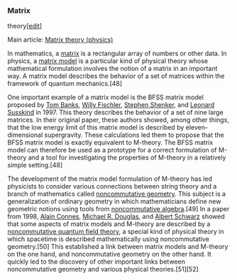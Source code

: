 ### Matrix
theory[[edit](/w/index.php?title=String\_theory&action=edit&section=9 "Edit
section: Matrix theory")]

Main article: [Matrix theory (physics)](/wiki/Matrix\_theory\_\(physics\)
"Matrix theory \(physics\)")

In mathematics, a [matrix](/wiki/Matrix\_\(mathematics\) "Matrix
\(mathematics\)") is a rectangular array of numbers or other data. In physics,
a [matrix model](/wiki/Matrix\_theory\_\(physics\) "Matrix theory \(physics\)")
is a particular kind of physical theory whose mathematical formulation
involves the notion of a matrix in an important way. A matrix model describes
the behavior of a set of matrices within the framework of quantum
mechanics.[48]

One important example of a matrix model is the BFSS matrix model proposed by
[Tom Banks](/wiki/Tom\_Banks\_\(physicist\) "Tom Banks \(physicist\)"), [Willy
Fischler](/wiki/Willy\_Fischler "Willy Fischler"), [Stephen
Shenker](/wiki/Stephen\_Shenker "Stephen Shenker"), and [Leonard
Susskind](/wiki/Leonard\_Susskind "Leonard Susskind") in 1997. This theory
describes the behavior of a set of nine large matrices. In their original
paper, these authors showed, among other things, that the low energy limit of
this matrix model is described by eleven-dimensional supergravity. These
calculations led them to propose that the BFSS matrix model is exactly
equivalent to M-theory. The BFSS matrix model can therefore be used as a
prototype for a correct formulation of M-theory and a tool for investigating
the properties of M-theory in a relatively simple setting.[48]

The development of the matrix model formulation of M-theory has led physicists
to consider various connections between string theory and a branch of
mathematics called [noncommutative geometry](/wiki/Noncommutative\_geometry
"Noncommutative geometry"). This subject is a generalization of ordinary
geometry in which mathematicians define new geometric notions using tools from
[noncommutative algebra](/wiki/Noncommutative\_algebra "Noncommutative
algebra").[49] In a paper from 1998, [Alain Connes](/wiki/Alain\_Connes "Alain
Connes"), [Michael R. Douglas](/wiki/Michael\_R.\_Douglas "Michael R. Douglas"),
and [Albert Schwarz](/wiki/Albert\_Schwarz "Albert Schwarz") showed that some
aspects of matrix models and M-theory are described by a [noncommutative
quantum field theory](/wiki/Noncommutative\_quantum\_field\_theory
"Noncommutative quantum field theory"), a special kind of physical theory in
which spacetime is described mathematically using noncommutative geometry.[50]
This established a link between matrix models and M-theory on the one hand,
and noncommutative geometry on the other hand. It quickly led to the discovery
of other important links between noncommutative geometry and various physical
theories.[51][52]
